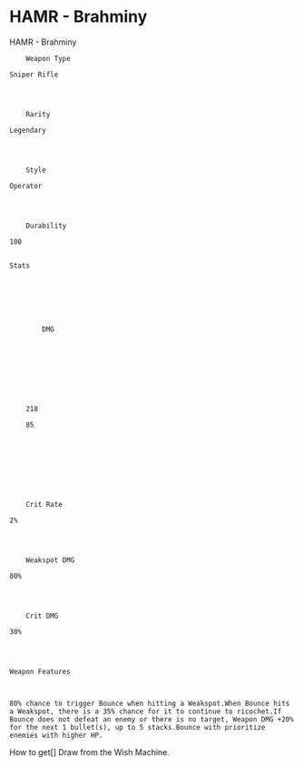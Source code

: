 # HAMR - Brahminy

HAMR - Brahminy


	
		
		
	
	



	
		Weapon Type
	
	Sniper Rifle



	
		Rarity
	
	Legendary



	
		Style
	
	Operator



	
		Durability
	
	100


	Stats

	
	
	
	
		
		
			DMG
		
			 
		
		
	
	
	
	
	
		218
	
		85
	
	
	





	
		Crit Rate
	
	2%



	
		Weakspot DMG
	
	80%



	
		Crit DMG
	
	30%




	Weapon Features


	
	80% chance to trigger Bounce when hitting a Weakspot.When Bounce hits a Weakspot, there is a 35% chance for it to continue to ricochet.If Bounce does not defeat an enemy or there is no target, Weapon DMG +20% for the next 1 bullet(s), up to 5 stacks.Bounce with prioritize enemies with higher HP.







How to get[]
Draw from the Wish Machine.

